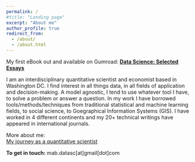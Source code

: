 ```yaml
---
permalink: /
#title: "Landing page"
excerpt: "About me"
author_profile: true
redirect_from: 
  - /about/
  - /about.html
---
```


My first eBook out and available on Gumroad: **[Data Science: Selected Essays](https://gum.co/qOPco)**

I am an interdisciplinary quantitative scientist and economist based in Washington DC. I find interest in all things data, in all fields of application and decision-making. A model agnostic, I tend to use whatever tool I have, to solve a problem or answer a question. In my work I have borrowed tools/methods/techniques from traditional statistical and machine learning fields, to social science, to Goegraphical Information Systems (GIS). I have worked in 4 different continents and my 20+ technical writings have appeared in international journals.

More about me:  
[My journey as a quantitative scientist](https://mabalam.github.io//my-journey/)  

**To get in touch:** mab.datasc[at]gmail[dot]com
